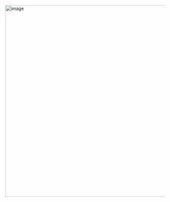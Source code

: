 <img width="607" alt="image" src="https://github.com/user-attachments/assets/43011d10-7672-4755-bef3-3e266a18f257" />

